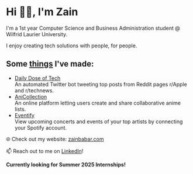 # Hi 👋🏽, I'm Zain

I'm a 1st year Computer Science and Business Administration student @ Wilfrid Laurier University.

I enjoy creating tech solutions with people, for people.

## Some [things](https://github.com/ZainBabarr?tab=repositories) I've made:
- [Daily Dose of Tech](https://x.com/Dose_ofTech/status/1849913026842861942)  
  An automated Twitter bot tweeting top posts from Reddit pages r/Apple and r/technews.
- [AniCollection](https://anicollection.org/)  
  An online platform letting users create and share collaborative anime lists.
- [Eventify](https://eventify.one/)  
  View upcoming concerts and events of your top artists by connecting your Spotify account.

🌐 Check out my website: [zainbabar.com](https://zainbabar.com)  

📫 Reach out to me on [LinkedIn](https://www.linkedin.com/in/z-babar/)!  

**Currently looking for Summer 2025 Internships!**

<!--
**ZainBabarr/ZainBabarr** is a ✨ _special_ ✨ repository because its `README.md` (this file) appears on your GitHub profile.

Here are some ideas to get you started:

- 🔭 I’m currently working on ...
- 🌱 I’m currently learning ...
- 👯 I’m looking to collaborate on ...
- 🤔 I’m looking for help with ...
- 💬 Ask me about ...
- 📫 How to reach me: ...
- 😄 Pronouns: ...
- ⚡ Fun fact: ...
-->
